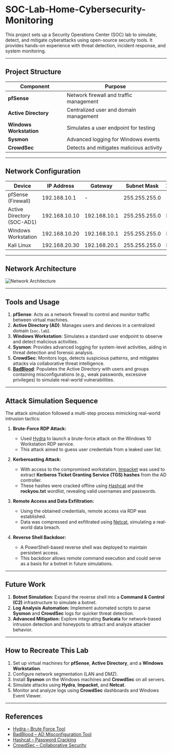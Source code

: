 # SOC-Lab-Home-Cybersecurity-Monitoring

This project sets up a Security Operations Center (SOC) lab to simulate, detect, and mitigate cyberattacks using open-source security tools. It provides hands-on experience with threat detection, incident response, and system monitoring.

---

## Project Structure

| Component             | Purpose                                   |
|-----------------------|-------------------------------------------|
| **pfSense**           | Network firewall and traffic management   |
| **Active Directory**  | Centralized user and domain management    |
| **Windows Workstation**| Simulates a user endpoint for testing    |
| **Sysmon**            | Advanced logging for Windows events       |
| **CrowdSec**          | Detects and mitigates malicious activity  |

---

## Network Configuration

| Device                 | IP Address       | Gateway        | Subnet Mask     | Zone    |
|------------------------|------------------|----------------|-----------------|---------|
| pfSense (Firewall)     | 192.168.10.1     | -              | 255.255.255.0   | -       |
| Active Directory (SOC-AD1) | 192.168.10.10    | 192.168.10.1  | 255.255.255.0   | LAN     |
| Windows Workstation    | 192.168.10.20    | 192.168.10.1   | 255.255.255.0   | LAN     |
| Kali Linux             | 192.168.20.30    | 192.168.20.1   | 255.255.255.0   | DMZ     |

---

## Network Architecture

![Network Architecture](https://github.com/user-attachments/assets/3a6ae53d-8579-4038-8958-1352c3359474)

---

## Tools and Usage

1. **pfSense**: Acts as a network firewall to control and monitor traffic between virtual machines.  
2. **Active Directory (AD)**: Manages users and devices in a centralized domain (`soc.lab`).  
3. **Windows Workstation**: Simulates a standard user endpoint to observe and detect malicious activities.  
4. **Sysmon**: Provides advanced logging for system-level activities, aiding in threat detection and forensic analysis.  
5. **CrowdSec**: Monitors logs, detects suspicious patterns, and mitigates attacks via collaborative threat intelligence.  
6. **[BadBlood](https://github.com/davidprowe/BadBlood)**: Populates the Active Directory with users and groups containing misconfigurations (e.g., weak passwords, excessive privileges) to simulate real-world vulnerabilities.  

---

## Attack Simulation Sequence

The attack simulation followed a multi-step process mimicking real-world intrusion tactics:

1. **Brute-Force RDP Attack:**  
   - Used [Hydra](https://hackviser.com/tactics/tools/hydra) to launch a brute-force attack on the Windows 10 Workstation RDP service.  
   - This attack aimed to guess user credentials from a leaked user list.  

2. **Kerberoasting Attack:**  
   - With access to the compromised workstation, [Impacket](https://github.com/fortra/impacket) was used to extract **Kerberos Ticket Granting Service (TGS) hashes** from the AD controller.  
   - These hashes were cracked offline using [Hashcat](https://github.com/hashcat/hashcat) and the **rockyou.txt** wordlist, revealing valid usernames and passwords.  

3. **Remote Access and Data Exfiltration:**  
   - Using the obtained credentials, remote access via RDP was established.  
   - Data was compressed and exfiltrated using [Netcat](https://nmap.org/ncat/), simulating a real-world data breach.  

4. **Reverse Shell Backdoor:**  
   - A PowerShell-based reverse shell was deployed to maintain persistent access.  
   - This backdoor allows remote command execution and could serve as a basis for a botnet in future simulations.  

---

## Future Work

1. **Botnet Simulation:** Expand the reverse shell into a **Command & Control (C2)** infrastructure to simulate a botnet.  
2. **Log Analysis Automation:** Implement automated scripts to parse **Sysmon** and **CrowdSec** logs for quicker threat detection.  
3. **Advanced Mitigation:** Explore integrating **Suricata** for network-based intrusion detection and honeypots to attract and analyze attacker behavior.  

---

## How to Recreate This Lab

1. Set up virtual machines for **pfSense**, **Active Directory**, and a **Windows Workstation**.  
2. Configure network segmentation (LAN and DMZ).  
3. Install **Sysmon** on the Windows machines and **CrowdSec** on all servers.  
4. Simulate attacks using **Hydra**, **Impacket**, and **Netcat**.  
5. Monitor and analyze logs using **CrowdSec** dashboards and Windows Event Viewer.  

---

## References

- [Hydra – Brute Force Tool](https://hackviser.com/tactics/tools/hydra)  
- [BadBlood – AD Misconfiguration Tool](https://github.com/davidprowe/BadBlood)  
- [Hashcat – Password Cracking](https://github.com/hashcat/hashcat)  
- [CrowdSec – Collaborative Security](https://www.crowdsec.net/)  
